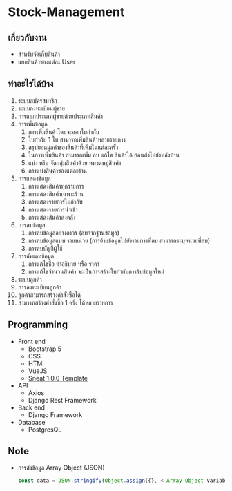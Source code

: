 # Stock-Management

## เกี่ยวกับงาน

* สำหรับจัดเก็บสินค้า
* แยกสินค้าของแต่ละ User

## ทำอะไรได้บ้าง

1. ระบบสมัครสมาชิก
2. ระบบลงทะเบียนผู้ขาย
3. การแยกประเภทผู้ขายด้วยประเภทสินค้า
4. การเพิ่มข้อมูล
   1. การเพิ่มสินค้าโดยจะออกใบกำกับ
   2. ใบกำกับ 1 ใบ สามารถเพิ่มสินค้าหลายรายการ
   3. สรุปยอดมูลค่าของสินค้าที่เพิ่มในแต่ละครั้ง
   4. ในการเพิ่มสินค้า สามารถเพิ่ม ลบ แก้ไข สินค้าได้ ก่อนส่งไปยังหลังบ้าน
   5. แบ่ง หรือ จัดกลุ่มสินค้าด้วย หมวดหมู่สินค้า
   6. การแบ่งสินค้าของแต่ละร้าน
5. การแสดงข้อมูล
   1. การแสดงสินค้าทุกรายการ
   2. การแสดงสินค้าเฉพาะร้าน
   3. การแสดงรายการใบกำกับ
   4. การแสดงรายการนำเข้า
   5. การแสดงสินค้าคงคลัง
6. การลบข้อมูล
   1. การลบข้อมูลอย่างถาวร (ลบจากฐานข้อมูล)
   2. การลบข้อมูลแบบ รายหน่วย (การย้ายข้อมูลไปยังรายการที่ลบ สามารถระบุหน่วยที่ลบ)
   3. การลบบัญชีผู้ใช้
7. การอัพเดทข้อมูล
   1. การแก้ไขชื่อ คำอธิบาย หรือ ราคา
   2. การแก้ไขจำนวนสินค้า จะเป็นการสร้างใบกำกับการรับข้อมูลใหม่
8. ระบบลูกค้า
9. การลงทะเบียนลูกค้า
10. ลูกค้าสามารถสร้างคำสั่งซื้อได้
11. สามารถสร้างคำสั่งซื้อ 1 ครั้ง ได้หลายรายการ


## Programming

* Front end
  * Bootstrap 5
  * CSS
  * HTMl
  * VueJS
  * [Sneat 1.0.0 Template](https://themeselection.com/item/sneat-bootstrap-html-admin-template/)
* API
  * Axios
  * Django Rest Framework
* Back end
  * Django Framework
* Database
  * PostgresQL

## Note

- การส่งข้อมูล Array Object (JSON)
  ```javascript
  const data = JSON.stringify(Object.assign({}, < Array Object Variable >));
  ```
